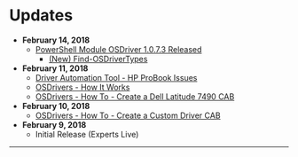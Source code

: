 # Updates

* **February 14, 2018**
  * [PowerShell Module OSDriver 1.0.7.3 Released](https://www.powershellgallery.com/packages/OSDriver/1.0.7.3)
    * [\(New\) Find-OSDriverTypes](https://www.osdeploy.com/psmodule/osdriver/find-osdrivertypes.html)
* **February 11, 2018**
  * [Driver Automation Tool - HP ProBook Issues](https://www.osdeploy.com/drivers/download-automation/scconfigmgr/hp-probook-issues.html)
  * [OSDrivers - How It Works](https://www.osdeploy.com/osdrivers/how-it-works.html)
  * [OSDrivers - How To - Create a Dell Latitude 7490 CAB](https://www.osdeploy.com/osdrivers/how-to/create-a-dell-latitude-7490-cab.html)
* **February 10, 2018**
  * [OSDrivers - How To - Create a Custom Driver CAB](#)
* **February 9, 2018**
  * Initial Release \(Experts Live\)

---



